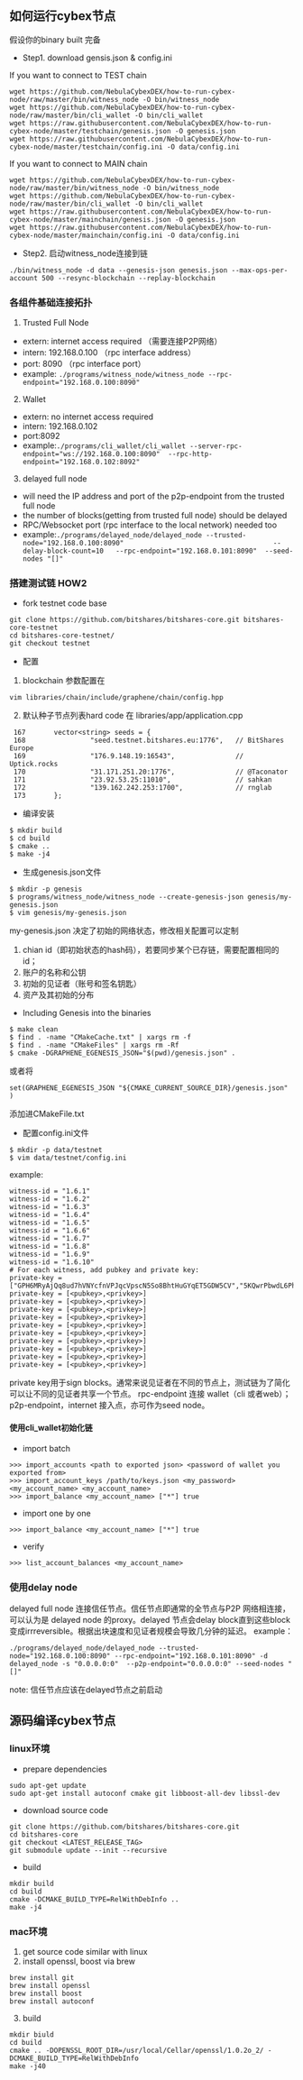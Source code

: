 ## 如何运行cybex节点

假设你的binary built 完备
* Step1. download gensis.json & config.ini

If you want to connect to TEST chain
```
wget https://github.com/NebulaCybexDEX/how-to-run-cybex-node/raw/master/bin/witness_node -O bin/witness_node
wget https://github.com/NebulaCybexDEX/how-to-run-cybex-node/raw/master/bin/cli_wallet -O bin/cli_wallet
wget https://raw.githubusercontent.com/NebulaCybexDEX/how-to-run-cybex-node/master/testchain/genesis.json -O genesis.json
wget https://raw.githubusercontent.com/NebulaCybexDEX/how-to-run-cybex-node/master/testchain/config.ini -O data/config.ini
```
If you want to connect to MAIN chain

```
wget https://github.com/NebulaCybexDEX/how-to-run-cybex-node/raw/master/bin/witness_node -O bin/witness_node
wget https://github.com/NebulaCybexDEX/how-to-run-cybex-node/raw/master/bin/cli_wallet -O bin/cli_wallet
wget https://raw.githubusercontent.com/NebulaCybexDEX/how-to-run-cybex-node/master/mainchain/genesis.json -O genesis.json
wget https://raw.githubusercontent.com/NebulaCybexDEX/how-to-run-cybex-node/master/mainchain/config.ini -O data/config.ini
```
* Step2. 启动witness_node连接到链

```
./bin/witness_node -d data --genesis-json genesis.json --max-ops-per-account 500 --resync-blockchain --replay-blockchain
```



### 各组件基础连接拓扑
1. Trusted Full Node
* extern: internet access required （需要连接P2P网络）
* intern: 192.168.0.100 （rpc interface address）
* port: 8090 （rpc interface port）
* example:
```./programs/witness_node/witness_node --rpc-endpoint="192.168.0.100:8090"```
2. Wallet
* extern: no internet access required
* intern: 192.168.0.102
* port:8092
* example:```./programs/cli_wallet/cli_wallet --server-rpc-endpoint="ws://192.168.0.100:8090"  --rpc-http-endpoint="192.168.0.102:8092"```

3. delayed full node
* will need the IP address and port of the p2p-endpoint from the trusted full node
* the number of blocks(getting from trusted full node) should be delayed
* RPC/Websocket port (rpc interface to the local network) needed too
* example:```./programs/delayed_node/delayed_node --trusted-node="192.168.0.100:8090"                                     --delay-block-count=10   --rpc-endpoint="192.168.0.101:8090"  --seed-nodes "[]" ```


### 搭建测试链 HOW2
* fork  testnet code base
```
git clone https://github.com/bitshares/bitshares-core.git bitshares-core-testnet
cd bitshares-core-testnet/
git checkout testnet
```
* 配置
1. blockchain 参数配置在
```
vim libraries/chain/include/graphene/chain/config.hpp
```
2. 默认种子节点列表hard code 在 libraries/app/application.cpp
```
 167       vector<string> seeds = {
 168                "seed.testnet.bitshares.eu:1776",   // BitShares Europe
 169                "176.9.148.19:16543",               // Uptick.rocks
 170                "31.171.251.20:1776",               // @Taconator
 171                "23.92.53.25:11010",                // sahkan
 172                "139.162.242.253:1700",             // rnglab
 173       };

```

* 编译安装
```
$ mkdir build
$ cd build
$ cmake ..
$ make -j4
```
* 生成genesis.json文件  
```
$ mkdir -p genesis
$ programs/witness_node/witness_node --create-genesis-json genesis/my-genesis.json
$ vim genesis/my-genesis.json
```
 my-genesis.json  决定了初始的网络状态，修改相关配置可以定制
1. chian id（即初始状态的hash码），若要同步某个已存链，需要配置相同的id；
2. 账户的名称和公钥
3. 初始的见证者（账号和签名钥匙）
4. 资产及其初始的分布
* Including Genesis into the binaries
```
$ make clean
$ find . -name "CMakeCache.txt" | xargs rm -f
$ find . -name "CMakeFiles" | xargs rm -Rf
$ cmake -DGRAPHENE_EGENESIS_JSON="$(pwd)/genesis.json" .
```
或者将
```
set(GRAPHENE_EGENESIS_JSON "${CMAKE_CURRENT_SOURCE_DIR}/genesis.json" )
```
添加进CMakeFile.txt

* 配置config.ini文件
```
$ mkdir -p data/testnet
$ vim data/testnet/config.ini
```
example:
```
witness-id = "1.6.1"
witness-id = "1.6.2"
witness-id = "1.6.3"
witness-id = "1.6.4"
witness-id = "1.6.5"
witness-id = "1.6.6"
witness-id = "1.6.7"
witness-id = "1.6.8"
witness-id = "1.6.9"
witness-id = "1.6.10"
# For each witness, add pubkey and private key:
private-key = ["GPH6MRyAjQq8ud7hVNYcfnVPJqcVpscN5So8BhtHuGYqET5GDW5CV","5KQwrPbwdL6PhXujxW37FSSQZ1JiwsST4cqQzDeyXtP79zkvFD3"]
private-key = [<pubkey>,<privkey>]
private-key = [<pubkey>,<privkey>]
private-key = [<pubkey>,<privkey>]
private-key = [<pubkey>,<privkey>]
private-key = [<pubkey>,<privkey>]
private-key = [<pubkey>,<privkey>]
private-key = [<pubkey>,<privkey>]
private-key = [<pubkey>,<privkey>]
private-key = [<pubkey>,<privkey>]
private-key = [<pubkey>,<privkey>]
```
private key用于sign blocks。通常来说见证者在不同的节点上，测试链为了简化可以让不同的见证者共享一个节点。
rpc-endpoint 连接 wallet（cli 或者web）；p2p-endpoint，internet 接入点，亦可作为seed node。
#### 使用cli_wallet初始化链
* import batch
```
>>> import_accounts <path to exported json> <password of wallet you exported from>
>>> import_account_keys /path/to/keys.json <my_password> <my_account_name> <my_account_name>
>>> import_balance <my_account_name> ["*"] true
```

* import one by one 
```
>>> import_balance <my_account_name> ["*"] true
```
* verify
```
>>> list_account_balances <my_account_name>
```

### 使用delay node
delayed full node 连接信任节点。信任节点即通常的全节点与P2P 网络相连接，可以认为是 delayed node 的proxy。delayed 节点会delay block直到这些block 变成irrreversible。根据出块速度和见证者规模会导致几分钟的延迟。
example：
```
./programs/delayed_node/delayed_node --trusted-node="192.168.0.100:8090" --rpc-endpoint="192.168.0.101:8090" -d delayed_node -s "0.0.0.0:0"  --p2p-endpoint="0.0.0.0:0" --seed-nodes "[]"
```
note: 信任节点应该在delayed节点之前启动

## 源码编译cybex节点
### linux环境
* prepare dependencies
```
sudo apt-get update
sudo apt-get install autoconf cmake git libboost-all-dev libssl-dev
```

* download source code
```
git clone https://github.com/bitshares/bitshares-core.git
cd bitshares-core
git checkout <LATEST_RELEASE_TAG>
git submodule update --init --recursive
```

* build
```
mkdir build
cd build
cmake -DCMAKE_BUILD_TYPE=RelWithDebInfo ..
make -j4
```

### mac环境
1. get source code similar with linux
2. install openssl, boost via brew
```
brew install git
brew install openssl
brew install boost
brew install autoconf
```
3. build
```
mkdir biuld
cd build
cmake .. -DOPENSSL_ROOT_DIR=/usr/local/Cellar/openssl/1.0.2o_2/ -DCMAKE_BUILD_TYPE=RelWithDebInfo
make -j40
```
